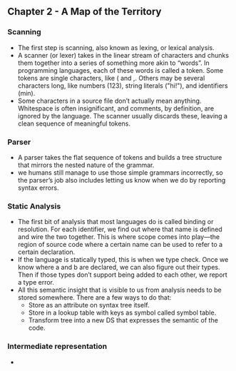 ## Chapter 2 - A Map of the Territory

### Scanning
- The first step is scanning, also known as lexing, or  lexical analysis.
- A scanner (or lexer) takes in the linear stream of characters and chunks them
  together into a series of something more akin to “words”. In programming
  languages, each of these words is called a token. Some tokens are single
  characters, like ( and ,. Others may be several characters long, like numbers
  (123), string literals ("hi!"), and identifiers (min).
- Some characters in a source file don’t actually mean anything. Whitespace is
  often insignificant, and comments, by definition, are ignored by the
  language. The scanner usually discards these, leaving a clean sequence of
  meaningful tokens.
### Parser
- A parser takes the flat sequence of tokens and builds a tree structure that
  mirrors the nested nature of the grammar.
- we humans still manage to use those simple grammars incorrectly, so the
  parser’s job also includes letting us know when we do by reporting syntax
  errors.
### Static Analysis
- The first bit of analysis that most languages do is called binding or
  resolution. For each identifier, we find out where that name is defined and
  wire the two together. This is where scope comes into play—the region of
  source code where a certain name can be used to refer to a certain
  declaration.
- If the language is statically typed, this is when we type check. Once we know
  where a and b are declared, we can also figure out their types. Then if those
  types don’t support being added to each other, we report a type error.
- All this semantic insight that is visible to us from analysis needs to be
  stored somewhere. There are a few ways to do that:
  - Store as an attribute on syntax tree itself.
  - Store in a lookup table with keys as symbol called symbol table.
  - Transform tree into a new DS that expresses the semantic of the code.
### Intermediate representation
- 
